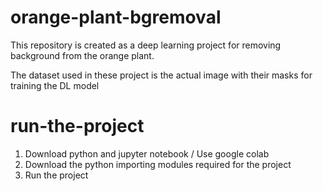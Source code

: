 # orange-plant-bgremoval
This repository is created as a deep learning project for removing background from the orange plant.

The dataset used in these project is the actual image with their masks for training the DL model 

# run-the-project
1) Download python and jupyter notebook / Use google colab
2) Download the python importing modules required for the project
3) Run the project
